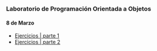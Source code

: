 ### Laboratorio de Programación Orientada a Objetos

#### 8 de Marzo
- [Ejercicios | parte 1](https://github.com/materiasipm/materiasipm.github.io/blob/master/labo/abril/enunciado12deAbril.txt)
- [Ejercicios | parte 2 ](https://github.com/materiasipm/materiasipm.github.io/blob/master/labo/abril/enunciado5deAbril.txt)
